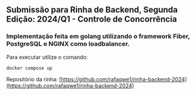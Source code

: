 ## Submissão para Rinha de Backend, Segunda Edição: 2024/Q1 - Controle de Concorrência

### Implementação feita em golang utilizando o framework Fiber, PostgreSQL e NGINX como loadbalancer.

Para executar utilize o comando:
```
docker compose up
```

Repositório da rinha: [https://github.com/rafaqwe1/rinha-backend-2024](https://github.com/rafaqwe1/rinha-backend-2024)
